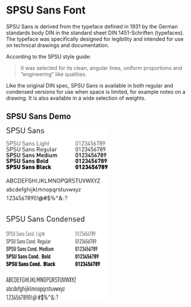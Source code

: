 # SPSU Sans Font

SPSU Sans is derived from the typeface defined in 1931 by the German
standards body DIN in the standard sheet DIN 1451-Schriften (typefaces).
The typeface was specifically designed for legibility and intended for use
on technical drawings and documentation. 

According to the SPSU style guide:

>It was selected for its clean, angular lines, uniform proportions and “engineering” like qualities.

Like the original DIN spec, SPSU Sans is available in both regular and condensed
versions for use when space is limited, for example notes on a drawing. It is also
available in a wide selection of weights.

## SPSU Sans Demo

<img src="demo/demo.png" alt="SPSU Sans Demo" width="277">
